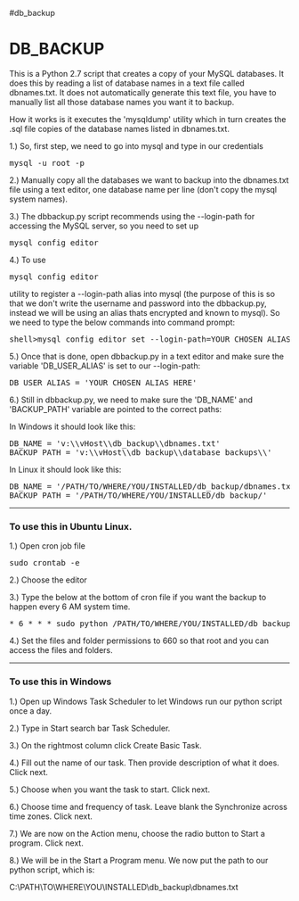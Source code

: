 #db_backup
<h1>DB_BACKUP</h1>

This is a Python 2.7 script that creates a copy of your MySQL databases. It does this by reading a list of database names in a text file called dbnames.txt. It does not automatically generate this text file, you have to manually list all those database names you want it to backup.

How it works is it executes the 'mysqldump' utility which in turn creates the .sql file copies of the database names listed in dbnames.txt.

1.) So, first step, we need to go into mysql and type in our credentials

<pre>mysql -u root -p</pre>

2.) Manually copy all the databases we want to backup into the dbnames.txt file using a text editor, one database name per line (don't copy the mysql system names).

3.) The dbbackup.py script recommends using the --login-path for accessing the MySQL server, so you need to set up 

<pre>mysql_config_editor</pre>

4.) To use <pre>mysql_config_editor</pre> utility to register a --login-path alias into mysql (the purpose of this is so that we don't write the username and password into the dbbackup.py, instead we will be using an alias thats encrypted and known to mysql). So we need to type the below commands into command prompt:

<pre>shell>mysql_config_editor set --login-path=YOUR_CHOSEN_ALIAS_HERE --host=localhost --user=MYSQL_USER_NAME_HERE --password</pre>

5.) Once that is done, open dbbackup.py in a text editor and make sure the variable 'DB_USER_ALIAS' is set to our --login-path:

<pre>DB_USER_ALIAS = 'YOUR_CHOSEN_ALIAS_HERE'</pre>

6.) Still in dbbackup.py, we need to make sure the 'DB_NAME' and 'BACKUP_PATH' variable are pointed to the correct paths:

In Windows it should look like this:
<pre>
DB_NAME = 'v:\\vHost\\db_backup\\dbnames.txt'
BACKUP_PATH = 'v:\\vHost\\db_backup\\database_backups\\'
</pre>

In Linux it should look like this:
<pre>
DB_NAME = '/PATH/TO/WHERE/YOU/INSTALLED/db_backup/dbnames.txt'
BACKUP_PATH = '/PATH/TO/WHERE/YOU/INSTALLED/db_backup/'
</pre>

<hr>

<h3>To use this in Ubuntu Linux.</h3>

1.) Open cron job file

<pre>sudo crontab -e</pre>

2.) Choose the editor

3.) Type the below at the bottom of cron file if you want the backup to happen every 6 AM system time.

<pre>* 6 * * * sudo python /PATH/TO/WHERE/YOU/INSTALLED/db_backup/dbbackup.py</pre>

4.) Set the files and folder permissions to 660 so that root and you can access the files and folders.

<hr>

<h3>To use this in Windows</h3>

1.) Open up Windows Task Scheduler to let Windows run our python script once a day.

2.) Type in Start search bar Task Scheduler.

3.) On the rightmost column click Create Basic Task.

4.) Fill out the name of our task. Then provide description of what it does. Click next.

5.) Choose when you want the task to start. Click next.

6.) Choose time and frequency of task. Leave blank the Synchronize across time zones. Click next.

7.) We are now on the Action menu, choose the radio button to Start a program. Click next.

8.) We will be in the Start a Program menu. We now put the path to our python script, which is:

C:\PATH\TO\WHERE\YOU\INSTALLED\db_backup\dbnames.txt





  
